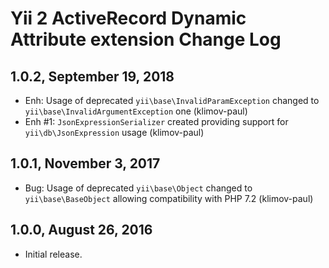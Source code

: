 Yii 2 ActiveRecord Dynamic Attribute extension Change Log
=========================================================

1.0.2, September 19, 2018
-------------------------

- Enh: Usage of deprecated `yii\base\InvalidParamException` changed to `yii\base\InvalidArgumentException` one (klimov-paul)
- Enh #1: `JsonExpressionSerializer` created providing support for `yii\db\JsonExpression` usage (klimov-paul)


1.0.1, November 3, 2017
-----------------------

- Bug: Usage of deprecated `yii\base\Object` changed to `yii\base\BaseObject` allowing compatibility with PHP 7.2 (klimov-paul)


1.0.0, August 26, 2016
----------------------

- Initial release.
